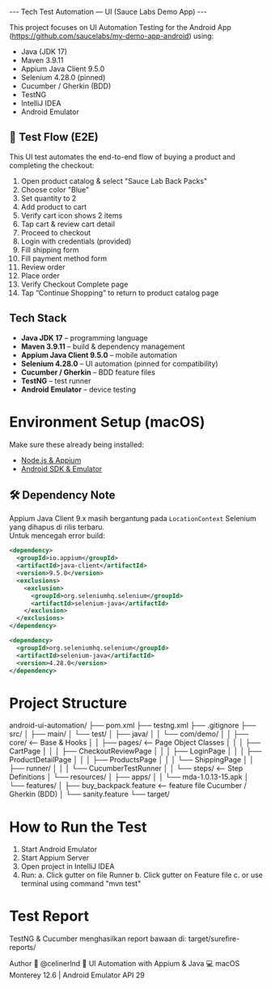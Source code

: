 --- Tech Test Automation — UI (Sauce Labs Demo App) ---

This project focuses on UI Automation Testing for the Android App 
(https://github.com/saucelabs/my-demo-app-android) using:

- Java (JDK 17)
- Maven 3.9.11
- Appium Java Client 9.5.0
- Selenium 4.28.0 (pinned)
- Cucumber / Gherkin (BDD)
- TestNG
- IntelliJ IDEA
- Android Emulator

## 📲 Test Flow (E2E)
This UI test automates the end-to-end flow of buying a product and completing the checkout:

1. Open product catalog & select "Sauce Lab Back Packs"
2. Choose color "Blue"
3. Set quantity to 2
4. Add product to cart
5. Verify cart icon shows 2 items
6. Tap cart & review cart detail
7. Proceed to checkout
8. Login with credentials (provided)
9. Fill shipping form
10. Fill payment method form
11. Review order
12. Place order
13. Verify Checkout Complete page
14. Tap “Continue Shopping” to return to product catalog page

## Tech Stack
- **Java JDK 17** – programming language
- **Maven 3.9.11** – build & dependency management
- **Appium Java Client 9.5.0** – mobile automation
- **Selenium 4.28.0** – UI automation (pinned for compatibility)
- **Cucumber / Gherkin** – BDD feature files
- **TestNG** – test runner
- **Android Emulator** – device testing

# Environment Setup (macOS)
Make sure these already being installed:
- [Node.js & Appium](https://appium.io/)
- [Android SDK & Emulator](https://developer.android.com/studio)

## 🛠 Dependency Note
Appium Java Client 9.x masih bergantung pada `LocationContext` Selenium yang dihapus di rilis terbaru.  
Untuk mencegah error build:

```xml
<dependency>
  <groupId>io.appium</groupId>
  <artifactId>java-client</artifactId>
  <version>9.5.0</version>
  <exclusions>
    <exclusion>
      <groupId>org.seleniumhq.selenium</groupId>
      <artifactId>selenium-java</artifactId>
    </exclusion>
  </exclusions>
</dependency>

<dependency>
  <groupId>org.seleniumhq.selenium</groupId>
  <artifactId>selenium-java</artifactId>
  <version>4.28.0</version>
</dependency>
```

# Project Structure
android-ui-automation/
├── pom.xml
├── testng.xml
├── .gitignore
├── src/
│   ├── main/
│   └── test/
│       ├── java/
│       │   └── com/demo/
│       │       ├── core/                    <-- Base & Hooks
│       │       ├── pages/                   <-- Page Object Classes
│       │       │   ├── CartPage
│       │       │   ├── CheckoutReviewPage
│       │       │   ├── LoginPage
│       │       │   ├── ProductDetailPage
│       │       │   ├── ProductsPage
│       │       │   └── ShippingPage
│       │       ├── runner/
│       │       │   └── CucumberTestRunner
│       │       └── steps/                   <-- Step Definitions
│       └── resources/
│           ├── apps/
│           │   └── mda-1.0.13-15.apk
│           └── features/
│               ├── buy_backpack.feature        <-- feature file Cucumber / Gherkin (BDD)
│               └── sanity.feature
└── target/

# How to Run the Test
1. Start Android Emulator
2. Start Appium Server 
3. Open project in IntelliJ IDEA 
4. Run:
   a. Click gutter on file Runner
   b. Click gutter on Feature file
   c. or use terminal using command "mvn test"

# Test Report
TestNG & Cucumber menghasilkan report bawaan di: target/surefire-reports/

Author
👤 @celinerlnd
🧪 UI Automation with Appium & Java
💻 macOS Monterey 12.6 | Android Emulator API 29
